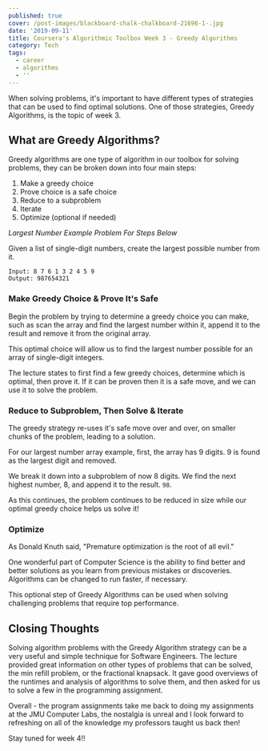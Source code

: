 ```yaml
---
published: true
cover: /post-images/blackboard-chalk-chalkboard-21696-1-.jpg
date: '2019-09-11'
title: Coursera's Algorithmic Toolbox Week 3 - Greedy Algorithms
category: Tech
tags:
  - career
  - algorithms
  - ''
---
```

When solving problems, it's important to have different types of strategies that can be used to find optimal solutions. One of those strategies, Greedy Algorithms, is the topic of week 3.
 
## What are Greedy Algorithms?
 
Greedy algorithms are one type of algorithm in our toolbox for solving problems, they can be broken down into four main steps:
 
1. Make a greedy choice
1. Prove choice is a safe choice
1. Reduce to a subproblem
1. Iterate
1. Optimize (optional if needed)
 
*Largest Number Example Problem For Steps Below*
 
Given a list of single-digit numbers, create the largest possible number from it.
 
```
Input: 8 7 6 1 3 2 4 5 9
Output: 987654321
```
 
### Make Greedy Choice & Prove It's Safe
 
Begin the problem by trying to determine a greedy choice you can make, such as scan the array and find the largest number within it, append it to the result and remove it from the original array.
 
This optimal choice will allow us to find the largest number possible for an array of single-digit integers.
 
The lecture states to first find a few greedy choices, determine which is optimal, then prove it. If it can be proven then it is a safe move, and we can use it to solve the problem.
 
### Reduce to Subproblem, Then Solve & Iterate
 
The greedy strategy re-uses it's safe move over and over, on smaller chunks of the problem, leading to a solution.
 
For our largest number array example, first, the array has 9 digits. 9 is found as the largest digit and removed.
 
We break it down into a subproblem of now 8 digits. We find the next highest number, 8, and append it to the result. `98`.
 
As this continues, the problem continues to be reduced in size while our optimal greedy choice helps us solve it!
 
### Optimize
 
As Donald Knuth said, "Premature optimization is the root of all evil." 
 
One wonderful part of Computer Science is the ability to find better and better solutions as you learn from previous mistakes or discoveries. Algorithms can be changed to run faster, if necessary. 
 
This optional step of Greedy Algorithms can be used when solving challenging problems that require top performance. 
 
## Closing Thoughts
 
Solving algorithm problems with the Greedy Algorithm strategy can be a very useful and simple technique for Software Engineers. The lecture provided great information on other types of problems that can be solved, the min refill problem, or the fractional knapsack. It gave good overviews of the runtimes and analysis of algorithms to solve them, and then asked for us to solve a few in the programming assignment.
 
Overall - the program assignments take me back to doing my assignments at the JMU Computer Labs, the nostalgia is unreal and I look forward to refreshing on all of the knowledge my professors taught us back then!
 
Stay tuned for week 4!!
 
